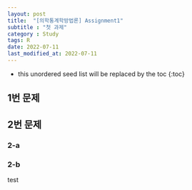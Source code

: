 ```yaml
---
layout: post
title:  "[의학통계학방법론] Assignment1"
subtitle : "첫 과제"
category : Study
tags: R
date: 2022-07-11
last_modified_at: 2022-07-11
---
```

* this unordered seed list will be replaced by the toc
{:toc}

## 1번 문제

## 2번 문제

### 2-a

### 2-b


test



